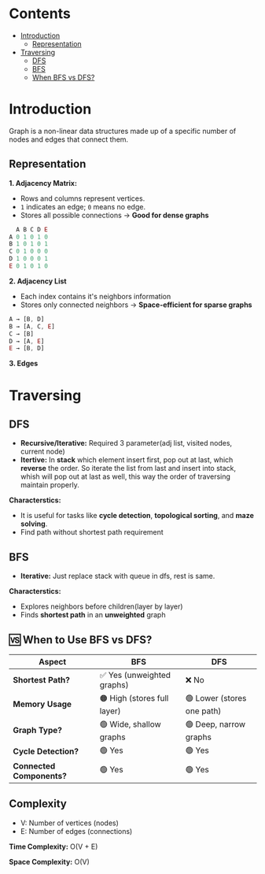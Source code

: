 # Contents

- [Introduction](#introduction)
  - [Representation](#representation)
- [Traversing](#traversing)
  - [DFS](#dfs)
  - [BFS](#bfs)
  - [When BFS vs DFS?](#-when-to-use-bfs-vs-dfs)
    
# Introduction

Graph is a non-linear data structures made up of a specific number of nodes and edges that connect them.

## Representation

**1. Adjacency Matrix:**

- Rows and columns represent vertices.
- `1` indicates an edge; `0` means no edge.
- Stores all possible connections → **Good for dense graphs**

```js
  A B C D E
A 0 1 0 1 0
B 1 0 1 0 1
C 0 1 0 0 0
D 1 0 0 0 1
E 0 1 0 1 0
```

**2. Adjacency List**

- Each index contains it's neighbors information
- Stores only connected neighbors → **Space-efficient for sparse graphs**

```js
A → [B, D]
B → [A, C, E]
C → [B]
D → [A, E]
E → [B, D]
```

**3. Edges**

# Traversing

## DFS

- **Recursive/Iterative:** Required 3 parameter(adj list, visited nodes, current node)
- **Itertive:** In **stack** which element insert first, pop out at last, which **reverse** the order. So iterate the list from last and insert into stack, whish will pop out at last as well, this way the order of traversing maintain properly.

**Characterstics:**

- It is useful for tasks like **cycle detection**, **topological sorting**, and **maze solving**.
- Find path without shortest path requirement

## BFS

- **Iterative:** Just replace stack with queue in dfs, rest is same.

**Characterstics:**

- Explores neighbors before children(layer by layer)
- Finds **shortest path** in an **unweighted** graph

## 🆚 When to Use BFS vs DFS?

| **Aspect**                | **BFS**                     | **DFS**                    |
| ------------------------- | --------------------------- | -------------------------- |
| **Shortest Path?**        | ✅ Yes (unweighted graphs)  | ❌ No                      |
| **Memory Usage**          | 🟠 High (stores full layer) | 🟢 Lower (stores one path) |
| **Graph Type?**           | 🟢 Wide, shallow graphs     | 🟢 Deep, narrow graphs     |
| **Cycle Detection?**      | 🟢 Yes                      | 🟢 Yes                     |
| **Connected Components?** | 🟢 Yes                      | 🟢 Yes                     |

## Complexity
- V: Number of vertices (nodes)
- E: Number of edges (connections)

**Time Complexity:** O(V + E)

**Space Complexity:** O(V)
